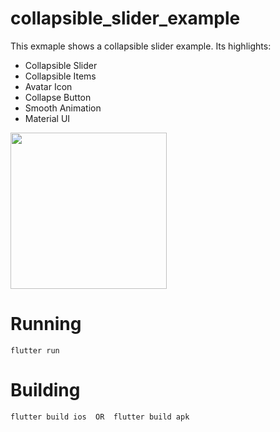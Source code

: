 # collapsible_slider_example

This exmaple shows a collapsible slider example.
Its highlights:

- Collapsible Slider
- Collapsible Items
- Avatar Icon
- Collapse Button
- Smooth Animation
- Material UI

<img src="https://github.com/RyuuKenshi/flutter_collapsible_sidebar/blob/master/screenshot/collapsible_sidebar.gif" width="250">

# Running

```
flutter run
```

# Building

```
flutter build ios  OR  flutter build apk
```
